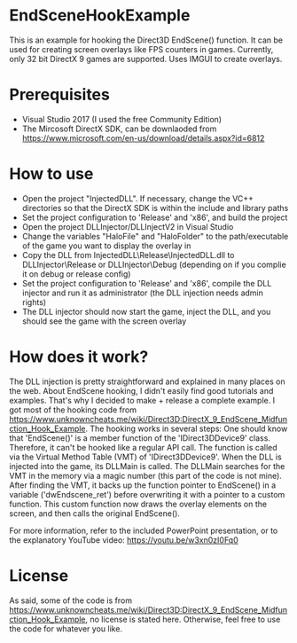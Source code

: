 # EndSceneHookExample

This is an example for hooking the Direct3D EndScene() function. It can be used for creating screen overlays like FPS counters in games.
Currently, only 32 bit DirectX 9 games are supported. Uses IMGUI to create overlays.

# Prerequisites
* Visual Studio 2017 (I used the free Community Edition)
* The Mircosoft DirectX SDK, can be downlaoded from https://www.microsoft.com/en-us/download/details.aspx?id=6812

# How to use
* Open the project "InjectedDLL". If necessary, change the VC++ directories so that the DirectX SDK is within the include and library paths
* Set the project configuration to 'Release' and 'x86', and build the project
* Open the project DLLInjector/DLLInjectV2 in Visual Studio
* Change the variables "HaloFile" and "HaloFolder" to the path/executable of the game you want to display the overlay in
* Copy the DLL from InjectedDLL\Release\InjectedDLL.dll to DLLInjector\Release or DLLInjector\Debug (depending on if you complie it on debug or release config)
* Set the project configuration to 'Release' and 'x86', compile the DLL injector and run it as administrator (the DLL injection needs admin rights)
* The DLL injector should now start the game, inject the DLL, and you should see the game with the screen overlay

# How does it work?
The DLL injection is pretty straightforward and explained in many places on the web. 
About EndScene hooking, I didn't easily find good tutorials and examples. That's why I decided to make + release a complete example.
I got most of the hooking code from https://www.unknowncheats.me/wiki/Direct3D:DirectX_9_EndScene_Midfunction_Hook_Example.
The hooking works in several steps:
One should know that 'EndScene()' is a member function of the 'IDirect3DDevice9' class. Therefore, it can't be hooked like a regular API call.
The function is called via the Virtual Method Table (VMT) of 'IDirect3DDevice9'.
When the DLL is injected into the game, its DLLMain is called. The DLLMain searches for the VMT in the memory via a magic number (this part of the code is not mine).
After finding the VMT, it backs up the function pointer to EndScene() in a variable ('dwEndscene_ret') before overwriting it with a pointer to a custom function.
This custom function now draws the overlay elements on the screen, and then calls the original EndScene().

For more information, refer to the included PowerPoint presentation, or to the explanatory YouTube video:
https://youtu.be/w3xn0zI0Fq0

# License
As said, some of the code is from https://www.unknowncheats.me/wiki/Direct3D:DirectX_9_EndScene_Midfunction_Hook_Example, no license is stated here.
Otherwise, feel free to use the code for whatever you like.
